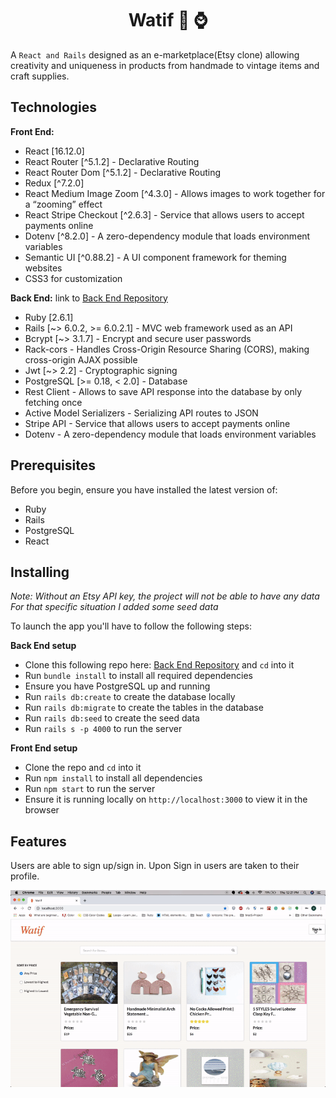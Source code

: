 <h1 align="center">Watif 👜 ⌚️</h1>

A `React and Rails` designed as an e-marketplace(Etsy clone) allowing creativity and uniqueness in products from handmade to vintage items and craft supplies.</p>


## Technologies

**Front End:** 
- React [16.12.0]
- React Router [^5.1.2] - Declarative Routing
- React Router Dom [^5.1.2] - Declarative Routing
- Redux [^7.2.0]
- React Medium Image Zoom [^4.3.0] - Allows images to work together for a “zooming” effect
- React Stripe Checkout [^2.6.3] - Service that allows users to accept payments online
- Dotenv [^8.2.0] - A zero-dependency module that loads environment variables
- Semantic UI [^0.88.2] - A UI component framework for theming websites
- CSS3 for customization


**Back End:** link to [Back End Repository](https://github.com/valentinem1/watif_backend)
- Ruby [2.6.1]
- Rails [~> 6.0.2, >= 6.0.2.1] - MVC web framework used as an API
- Bcrypt [~> 3.1.7] - Encrypt and secure user passwords
- Rack-cors - Handles Cross-Origin Resource Sharing (CORS), making cross-origin AJAX possible
- Jwt [~> 2.2] - Cryptographic signing
- PostgreSQL [>= 0.18, < 2.0] - Database
- Rest Client - Allows to save API response into the database by only fetching once
- Active Model Serializers - Serializing API routes to JSON
- Stripe API - Service that allows users to accept payments online
- Dotenv -  A zero-dependency module that loads environment variables

## Prerequisites
Before you begin, ensure you have installed the latest version of:

- Ruby
- Rails
- PostgreSQL
- React

## Installing
_Note: Without an Etsy API key, the project will not be able to have any data_<br />
_For that specific situation I added some seed data_<br />

To launch the app you'll have to follow the following steps:

**Back End setup**
- Clone this following repo here: [Back End Repository](https://github.com/valentinem1/watif_backend) and `cd` into it
- Run `bundle install` to install all required dependencies
- Ensure you have PostgreSQL up and running
- Run `rails db:create` to create the database locally
- Run `rails db:migrate` to create the tables in the database
- Run `rails db:seed` to create the seed data
- Run `rails s -p 4000` to run the server

**Front End setup**
- Clone the repo and `cd` into it
- Run `npm install` to install all dependencies
- Run `npm start` to run the server
- Ensure it is running locally on `http://localhost:3000` to view it in the browser

## Features

Users are able to sign up/sign in. Upon Sign in users are taken to their profile.

![login gif](./images/login.gif)


